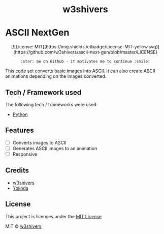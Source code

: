 <h1 align="center">w3shivers</h1>

# ASCII NextGen
<div align="center">
    [![License: MIT](https://img.shields.io/badge/License-MIT-yellow.svg)](https://github.com/w3shivers/ascii-next-gen/blob/master/LICENSE)

    :star: me on Github - it motivates me to continue :smile:
</div>

This code set converts basic images into ASCII. It can also create ASCII animations depending on the images converted. 

## Tech / Framework used
The following tech / frameworks were used:
- <a href="https://www.python.org/" target="_blank" title="Python">Python</a>

## Features
- [ ] Converts images to ASCII
- [ ] Generates ASCII images to an animation
- [ ] Responsive

## Credits
- <a href="https://github.com/w3shivers" target="_blank" title="w3shivers">w3shivers</a>
- <a href="https://github.com/Yolinda" target="_blank" title="Yolinda">Yolinda</a>

## License
This project is licenses under the <a href="https://github.com/w3shivers/ascii-next-gen/blob/master/LICENSE" target="_blank" title="MIT License">MIT License</a>

MIT © <a href="https://github.com/w3shivers" target="_blank" title="w3shivers">w3shivers</a>
